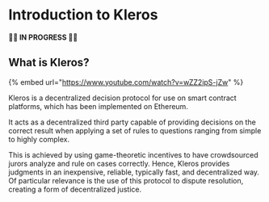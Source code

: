 # Introduction to Kleros

🚧**👷 IN PROGRESS 👷**🚧

## What is Kleros?

{% embed url="https://www.youtube.com/watch?v=wZZ2ipS-jZw" %}

Kleros is a decentralized decision protocol for use on smart contract platforms, which has been implemented on Ethereum. 

It acts as a decentralized third party capable of providing decisions on the correct result when applying a set of rules to questions ranging from simple to highly complex. 

This is achieved by using game-theoretic incentives to have crowdsourced jurors analyze and rule on cases correctly. Hence, Kleros provides judgments in an inexpensive, reliable, typically fast, and decentralized way. Of particular relevance is the use of this protocol to dispute resolution, creating a form of decentralized justice.

